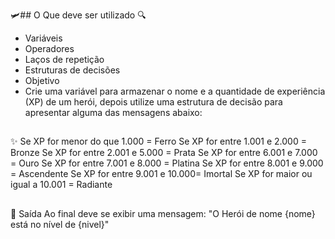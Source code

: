 🛩## O Que deve ser utilizado
🔍
- Variáveis
- Operadores
- Laços de repetição
- Estruturas de decisões
- Objetivo
- Crie uma variável para armazenar o nome e a quantidade de experiência (XP) de um herói, depois utilize uma estrutura de decisão para apresentar alguma das mensagens abaixo:
##
✨
Se XP for menor do que 1.000 = Ferro Se XP for entre 1.001 e 2.000 = Bronze Se XP for entre 2.001 e 5.000 = Prata Se XP for entre 6.001 e 7.000 = Ouro Se XP for entre 7.001 e 8.000 = Platina Se XP for entre 8.001 e 9.000 = Ascendente Se XP for entre 9.001 e 10.000= Imortal Se XP for maior ou igual a 10.001 = Radiante
##
🎉
Saída
Ao final deve se exibir uma mensagem: "O Herói de nome {nome} está no nível de {nivel}"

